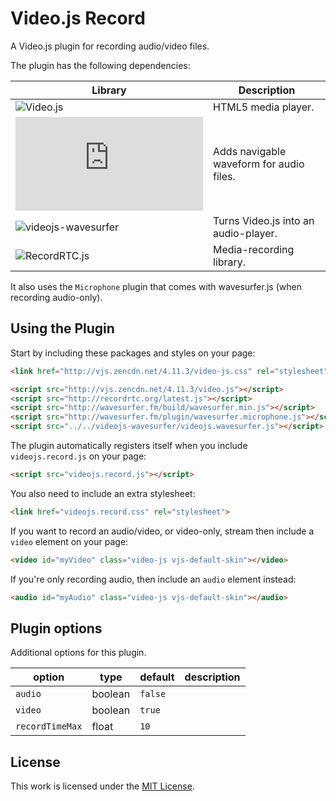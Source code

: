 Video.js Record
===============

A Video.js plugin for recording audio/video files.

The plugin has the following dependencies:

| Library | Description |
| --- | --- |
| ![Video.js](http://www.videojs.com) | HTML5 media player. |
| ![wavesurfer.js](https://github.com/katspaugh/wavesurfer.js) | Adds navigable waveform for audio files. |
| ![videojs-wavesurfer](https://github.com/collab-project/videojs-wavesurfer) | Turns Video.js into an audio-player. |
| ![RecordRTC.js](http://recordrtc.org) | Media-recording library. |

It also uses the `Microphone` plugin that comes with wavesurfer.js (when recording audio-only).

Using the Plugin
----------------

Start by including these packages and styles on your page:

```html
<link href="http://vjs.zencdn.net/4.11.3/video-js.css" rel="stylesheet">

<script src="http://vjs.zencdn.net/4.11.3/video.js"></script>
<script src="http://recordrtc.org/latest.js"></script>
<script src="http://wavesurfer.fm/build/wavesurfer.min.js"></script>
<script src="http://wavesurfer.fm/plugin/wavesurfer.microphone.js"></script>
<script src="../../videojs-wavesurfer/videojs.wavesurfer.js"></script>
```

The plugin automatically registers itself when you include `videojs.record.js`
on your page:

```html
<script src="videojs.record.js"></script>
```

You also need to include an extra stylesheet:

```html
<link href="videojs.record.css" rel="stylesheet">
```

If you want to record an audio/video, or video-only, stream then include a
`video` element on your page:

```html
<video id="myVideo" class="video-js vjs-default-skin"></video>
```

If you're only recording audio, then include an `audio` element instead:

```html
<audio id="myAudio" class="video-js vjs-default-skin"></audio>
```

Plugin options
--------------

Additional options for this plugin.

| option | type | default | description |
| --- | --- | --- | --- |
| `audio` | boolean | `false` | |
| `video` | boolean | `true` | |
| `recordTimeMax` | float | `10` | |

License
-------

This work is licensed under the [MIT License](LICENSE).
